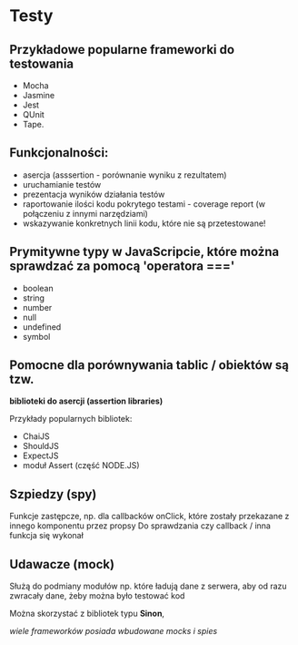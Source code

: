 # Testy

## Przykładowe popularne frameworki do testowania

- Mocha
- Jasmine
- Jest
- QUnit
- Tape.

## Funkcjonalności:

- asercja (asssertion - porównanie wyniku z rezultatem)
- uruchamianie testów
- prezentacja wyników działania testów
- raportowanie ilości kodu pokrytego testami - coverage report (w połączeniu z innymi narzędziami)
- wskazywanie konkretnych linii kodu, które nie są przetestowane!

## Prymitywne typy w JavaScripcie, które można sprawdzać za pomocą 'operatora ==='

- boolean
- string
- number
- null
- undefined
- symbol

## Pomocne dla porównywania tablic / obiektów są tzw.

**biblioteki do asercji (assertion libraries)**

Przykłady popularnych bibliotek:

- ChaiJS
- ShouldJS
- ExpectJS
- moduł Assert (część NODE.JS)

## Szpiedzy (spy)

Funkcje zastępcze, np. dla callbacków onClick, które zostały przekazane z innego komponentu przez propsy
Do sprawdzania czy callback / inna funkcja się wykonał

## Udawacze (mock)

Służą do podmiany modułów np. które ładują dane z serwera,
aby od razu zwracały dane, żeby można było testować kod

Można skorzystać z bibliotek typu **Sinon**,

_wiele frameworków posiada wbudowane mocks i spies_
